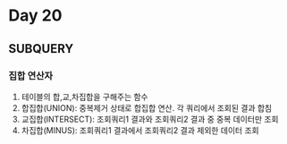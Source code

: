 # Day 20
## SUBQUERY
### 집합 연산자
1. 테이블의 합,교,차집합을 구해주는 함수
2. 합집합(UNION): 중복제거 상태로 합집합 연산. 각 쿼리에서 조회된 결과 합침
3. 교집합(INTERSECT): 조회쿼리1 결과와 조회쿼리2 결과 중 중복 데이터만 조회
4. 차집합(MINUS): 조회쿼리1 결과에서 조회쿼리2 결과 제외한 데이터 조회

